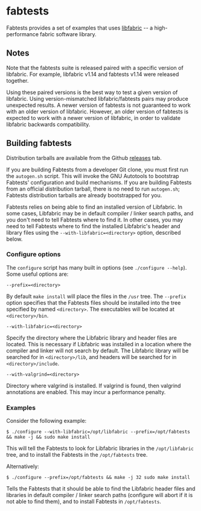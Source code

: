 # fabtests

Fabtests provides a set of examples that uses
[libfabric](http://libfabric.org) -- a high-performance fabric
software library.

## Notes

Note that the fabtests suite is released paired with a specific
version of libfabric.  For example, libfabric v1.14 and fabtests v1.14
were released together.

Using these paired versions is the best way to test a given version of
libfabric.  Using version-mismatched libfabric/fabtests pairs may
produce unexpected results.  A newer version of fabtests is not
guaranteed to work with an older version of libfabric.  However, an
older version of fabtests is expected to work with a newer version
of libfabric, in order to validate libfabric backwards compatibility.

## Building fabtests

Distribution tarballs are available from the Github
[releases](https://github.com/ofiwg/libfabric/releases) tab.

If you are building Fabtests from a developer Git clone, you must
first run the `autogen.sh` script. This will invoke the GNU Autotools
to bootstrap Fabtests' configuration and build mechanisms. If you are
building Fabtests from an official distribution tarball, there is no
need to run `autogen.sh`; Fabtests distribution tarballs are already
bootstrapped for you.

Fabtests relies on being able to find an installed version of
Libfabric. In some cases, Libfabric may be in default compiler /
linker search paths, and you don't need to tell Fabtests where to find
it. In other cases, you may need to tell Fabtests where to find the
installed Libfabric's header and library files using the
`--with-libfabric=<directory>` option, described below.

### Configure options

The `configure` script has many built in options (see `./configure
--help`). Some useful options are:

```
--prefix=<directory>
```

By default `make install` will place the files in the `/usr` tree.
The `--prefix` option specifies that the Fabtests files should be
installed into the tree specified by named `<directory>`. The
executables will be located at `<directory>/bin`.

```
--with-libfabric=<directory>
```

Specify the directory where the Libfabric library and header files are
located.  This is necessary if Libfabric was installed in a location
where the compiler and linker will not search by default.  The
Libfabric library will be searched for in `<directory>/lib`, and
headers will be searched for in `<directory>/include`.

```
--with-valgrind=<directory>
```

Directory where valgrind is installed.  If valgrind is found, then
valgrind annotations are enabled. This may incur a performance
penalty.

### Examples

Consider the following example:

```
$ ./configure --with-libfabric=/opt/libfabric --prefix=/opt/fabtests && make -j && sudo make install
```

This will tell the Fabtests to look for Libfabric libraries in the
`/opt/libfabric` tree, and to install the Fabtests in the
`/opt/fabtests` tree.

Alternatively:

```
$ ./configure --prefix=/opt/fabtests && make -j 32 sudo make install
```

Tells the Fabtests that it should be able to find the Libfabric header
files and libraries in default compiler / linker search paths
(configure will abort if it is not able to find them), and to install
Fabtests in `/opt/fabtests`.
